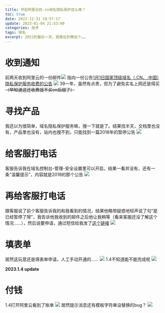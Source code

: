 ```yaml
---
title: 开启阿里云的.cn域名隐私保护这么难？
toc: true
date: 2022-12-31 19:57:17
update: 2023-01-04 21:53:00
categories: 技术
tags: 域名
excerpt: 2022的最后一天，我竟在折腾这个……
---
```

# 收到通知
前两天收到阿里云的一份邮件![](https://s1.ax1x.com/2022/12/31/pSCFNtg.png)
指向一份公告[1月1日国家顶级域名（.CN、.中国）隐私保护服务收费的公告](https://help.aliyun.com/noticelist/articleid/1061803879.html)
![](https://s1.ax1x.com/2022/12/31/pSCFUhQ.png)
39一年，虽然有点贵，但为了避免实名上网还是得买 ~~（早知道这还收费就不买cn后缀了）~~

# 寻找产品
我还以为很简单，域名隐私保护服务嘛，搜一下就是了。结果找半天，文档里也没有，产品里也没有，站内也搜不到，只能找到一篇2018年的暂停公告
![](https://s1.ax1x.com/2022/12/31/pSCF0cn.png)

# 给客服打电话
客服告诉我在域名控制台-管理-安全设置里可以开启，结果一看并没有，还有一条“温馨提示”，内容就是2018的那个公告
![](https://s1.ax1x.com/2022/12/31/pSCFhcR.png)

# 再给客服打电话
跟客服说了前个客服告诉我的和我看到的情况，结果他略带疑惑地轻声说了句“是已经暂停了呀”，我告诉他我收到的邮件之后他让我稍等（看来客服还没了解这个情况……），然后说要申请，通过短信给我发了[这个链接](https://survey.aliyun.com/apps/zhiliao/JktcWw9V7)
![](https://s1.ax1x.com/2022/12/31/pSCkkCQ.png)

# 填表单
居然这玩意还是填表单申请，人工手动开通的……
![](https://s1.ax1x.com/2022/12/31/pSCkeuq.png)
1.4不知道能不能完成呢
![](https://s1.ax1x.com/2022/12/31/pSCkmD0.png)

**2023.1.4 update**
# 付钱
1.4打开阿里云看到了账单
![](https://s1.ax1x.com/2023/01/04/pSkpoq0.jpg)
居然提示消息还有模板字符串没替换的bug？
![](https://s1.ax1x.com/2023/01/04/pSk9PIO.jpg)